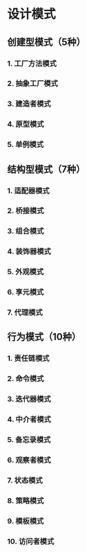 # 设计模式

## 创建型模式（5种）

### 1. 工厂方法模式

### 2. 抽象工厂模式

### 3. 建造者模式

### 4. 原型模式

### 5. 单例模式

## 结构型模式（7种）

### 1. 适配器模式

### 2. 桥接模式

### 3. 组合模式

### 4. 装饰器模式

### 5. 外观模式

### 6. 享元模式

### 7. 代理模式

## 行为模式（10种）

### 1. 责任链模式

### 2. 命令模式

### 3. 迭代器模式

### 4. 中介者模式

### 5. 备忘录模式

### 6. 观察者模式

### 7. 状态模式

### 8. 策略模式

### 9. 模板模式

### 10. 访问者模式
